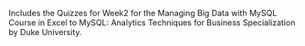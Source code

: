 Includes the Quizzes for Week2 for the Managing Big Data with MySQL Course in Excel to MySQL: Analytics Techniques for Business Specialization by Duke University.
